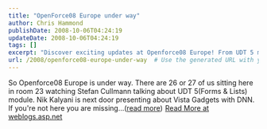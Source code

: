 ```yaml
---
title: "OpenForce08 Europe under way"
author: Chris Hammond
publishDate: 2008-10-06T04:24:19
updateDate: 2008-10-06T04:24:19
tags: []
excerpt: "Discover exciting updates at Openforce08 Europe! From UDT 5 module to Vista Gadgets with DNN, stay ahead on the latest tech trends. Details at weblogs.asp.net. #Openforce08Europe #UDT5 #Vista"
url: /2008/openforce08-europe-under-way  # Use the generated URL with year
---
```

So Openforce08 Europe is under way. There are 26 or 27 of us sitting here in room 23 watching Stefan Cullmann talking about UDT 5(Forms &amp; Lists) module. Nik Kalyani is next door presenting about Vista Gadgets with DNN. If you're not here you are missing...(<a href="https://weblogs.asp.net/christoc/archive/2008/10/06/openforce08-europe-under-way.aspx">read more</a>)<img src="https://weblogs.asp.net/aggbug.aspx?PostID=6659010" width="1" height="1"> <a href="https://weblogs.asp.net/christoc/archive/2008/10/06/openforce08-europe-under-way.aspx">Read More at weblogs.asp.net</a>


